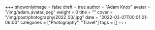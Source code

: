 +++
showonlyimage = false
draft = true
author = "Adam Knox"
avatar = "/img/adam_avatar.jpeg"
weight = 0
title = ""
cover = "/img/post/photography/2022_03/.jpg"
date = "2022-03-07T00:01:01-06:00"
categories = ["Photography", "Travel"]
tags = []
+++
<!--more-->
